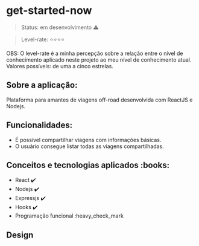 # get-started-now

> Status: em desenvolvimento :warning:

> Level-rate: :star::star::star::star: 

OBS: O level-rate é a minha percepção sobre a relação entre o nível de conhecimento aplicado neste projeto ao meu nível de conhecimento atual. Valores possíveis: de uma a cinco estrelas.


<h2> Sobre a aplicação:</h2>

Plataforma para amantes de viagens off-road desenvolvida com ReactJS e Nodejs.


<h2> Funcionalidades:</h2>

- É possível compartilhar viagens com informações básicas.
- O usuário consegue listar todas as viagens compartilhadas.

<h2> Conceitos e tecnologias aplicados :books:</h2>

- React :heavy_check_mark:
- Nodejs :heavy_check_mark:
- Expressjs :heavy_check_mark:
- Hooks :heavy_check_mark:
- Programação funcional :heavy_check_mark


<h2> Design </h2>

